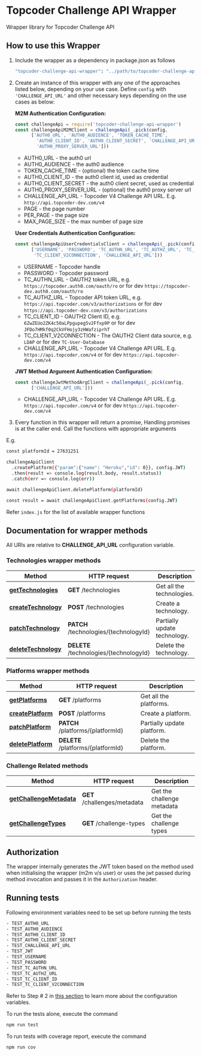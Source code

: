 # Topcoder Challenge API Wrapper

Wrapper library for Topcoder Challenge API

## How to use this Wrapper

1. Include the wrapper as a dependency in package.json as follows

    ```bash
    "topcoder-challenge-api-wrapper": "../path/to/topcoder-challenge-api-wrapper"
    ```

2. Create an instance of this wrapper with any one of the approaches listed below, depending on your use case. 
Define `config` with `'CHALLENGE_API_URL'` and other necessary keys depending on the use cases as below:

    **M2M Authentication Configuration:**

    ```javascript
    const challengeApi = require('topcoder-challenge-api-wrapper')
    const challengeApiM2MClient = challengeApi(_.pick(config,
          ['AUTH0_URL', 'AUTH0_AUDIENCE', 'TOKEN_CACHE_TIME',
            'AUTH0_CLIENT_ID', 'AUTH0_CLIENT_SECRET', 'CHALLENGE_API_URL',
            'AUTH0_PROXY_SERVER_URL']))
    ```

    - AUTH0_URL - the auth0 url
    - AUTH0_AUDIENCE - the auth0 audience
    - TOKEN_CACHE_TIME - (optional) the token cache time
    - AUTH0_CLIENT_ID - the auth0 client id, used as credential
    - AUTH0_CLIENT_SECRET - the auth0 client secret, used as credential
    - AUTH0_PROXY_SERVER_URL - (optional) the auth0 proxy server url
    - CHALLENGE_API_URL - Topcoder V4 Challenge API URL. E.g. `http://api.topcoder-dev.com/v4`
    - PAGE - the page number
    - PER_PAGE - the page size
    - MAX_PAGE_SIZE - the max number of page size

    **User Credentials Authentication Configuration:**

    ```javascript
    const challengeApiUserCredentialsClient = challengeApi(_.pick(config,
          ['USERNAME', 'PASSWORD', 'TC_AUTHN_URL', 'TC_AUTHZ_URL', 'TC_CLIENT_ID',
           'TC_CLIENT_V2CONNECTION', 'CHALLENGE_API_URL']))
    ```

    - USERNAME - Topcoder handle
    - PASSWORD - Topcoder password
    - TC_AUTHN_URL - OAUTH2 token URL, e.g. `https://topcoder.auth0.com/oauth/ro` or for dev `https://topcoder-dev.auth0.com/oauth/ro`
    - TC_AUTHZ_URL - Topcoder API token URL, e.g. `https://api.topcoder.com/v3/authorizations` or for dev `https://api.topcoder-dev.com/v3/authorizations`
    - TC_CLIENT_ID - OAUTH2 Client ID, e.g. `6ZwZEUo2ZK4c50aLPpgupeg5v2Ffxp9P` or for dev `JFDo7HMkf0q2CkVFHojy3zHWafziprhT`
    - TC_CLIENT_V2CONNECTION - The OAUTH2 Client data source, e.g. `LDAP` or for dev `TC-User-Database`
    - CHALLENGE_API_URL - Topcoder V4 Challenge API URL. E.g. `https://api.topcoder.com/v4` or for dev `https://api.topcoder-dev.com/v4`

    **JWT Method Argument Authentication Configuration:**

    ```javascript
    const challengeJwtMethodArgClient = challengeApi(_.pick(config,
          ['CHALLENGE_API_URL']))
    ```

    - CHALLENGE_API_URL - Topcoder V4 Challenge API URL. E.g. `https://api.topcoder.com/v4` or for dev `https://api.topcoder-dev.com/v4`

3. Every function in this wrapper will return a promise, Handling promises is at the caller end. Call the functions with appropriate arguments

E.g.

```bash
const platformId = 27631251

challengeApiClient
  .createPlatform({"param":{"name": "Heroku","id": 0}}, config.JWT)
  .then(result => console.log(result.body, result.status))
  .catch(err => console.log(err))

await challengeApiClient.deletePlatform(platformId)

const result = await challengeApiClient.getPlatforms(config.JWT)
```

Refer `index.js` for the list of available wrapper functions

## Documentation for wrapper methods

All URIs are relative to **CHALLENGE_API_URL** configuration variable.

### Technologies wrapper methods

Method | HTTP request | Description
------------- | ------------- | -------------
[**getTechnologies**](docs/TechnologiesApi.md#getTechnologies) | **GET** /technologies | Get all the technologies.
[**createTechnology**](docs/TechnologiesApi.md#createTechnology) | **POST** /technologies | Create a technology.
[**patchTechnology**](docs/TechnologiesApi.md#patchTechnology) | **PATCH** /technologies/{technologyId} | Partially update technology.
[**deleteTechnology**](docs/TechnologiesApi.md#deleteTechnology) | **DELETE** /technologies/{technologyId} | Delete the technology.

### Platforms wrapper methods

Method | HTTP request | Description
------------- | ------------- | -------------
[**getPlatforms**](docs/PlatformsApi.md#getPlatforms) | **GET** /platforms | Get all the platforms.
[**createPlatform**](docs/PlatformsApi.md#createPlatform) | **POST** /platforms | Create a platform.
[**patchPlatform**](docs/PlatformsApi.md#patchPlatform) | **PATCH** /platforms/{platformId} | Partially update platform.
[**deletePlatform**](docs/PlatformsApi.md#deletePlatform) | **DELETE** /platforms/{platformId} | Delete the platform.

### Challenge Related methods

Method | HTTP request | Description
------------- | ------------- | -------------
[**getChallengeMetadata**](docs/ChallengeRelatedApi.md#getChallengeMetadata) | **GET** /challenges/metadata | Get the challenge metadata
[**getChallengeTypes**](docs/ChallengeRelatedApi.md#getChallengeTypes) | **GET** /challenge-types | Get the challenge types

## Authorization

The wrapper internally generates the JWT token based on the method used when initialising the wrapper (m2m v/s user) or uses the jwt passed during method invocation and passes it in the `Authorization` header.

## Running tests

Following environment variables need to be set up before running the tests

```bash
- TEST_AUTH0_URL
- TEST_AUTH0_AUDIENCE
- TEST_AUTH0_CLIENT_ID
- TEST_AUTH0_CLIENT_SECRET
- TEST_CHALLENGE_API_URL
- TEST_JWT
- TEST_USERNAME
- TEST_PASSWORD
- TEST_TC_AUTHN_URL
- TEST_TC_AUTHZ_URL
- TEST_TC_CLIENT_ID
- TEST_TC_CLIENT_V2CONNECTION
```

Refer to Step # 2 in [this section](#how-to-use-this-wrapper) to learn more about the configuration variables.

To run the tests alone, execute the command

```bash
npm run test
```

To run tests with coverage report, execute the command

```bash
npm run cov
```
